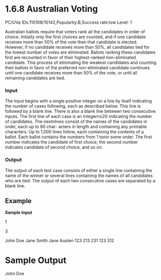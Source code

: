 # 1.6.8 Australian Voting

PC/UVa IDs:110108/10142,Popularity:B,Success rate:low Level: 1

Australian ballots require that voters rank all the candidates in order of choice.
Initially only the first choices are counted, and if one candidate receives more than 50%
of the vote then that candidate is elected. However, if no candidate receives more than
50%, all candidates tied for the lowest number of votes are eliminated. Ballots ranking
these candidates first are recounted in favor of their highest-ranked non-eliminated
candidate. This process of eliminating the weakest candidates and counting their ballots
in favor of the preferred non-eliminated candidate continues until one candidate receives
more than 50% of the vote, or until all remaining candidates are tied.

### Input

The input begins with a single positive integer on a line by itself indicating the number
of cases following, each as described below. This line is followed by a blank line. There
is also a blank line between two consecutive inputs.
The first line of each case is an integern≤20 indicating the number of candidates.
The nextnlines consist of the names of the candidates in order, each up to 80 char-
acters in length and containing any printable characters. Up to 1,000 lines follow, each
containing the contents of a ballot. Each ballot contains the numbers from 1 tonin
some order. The first number indicates the candidate of first choice; the second number
indicates candidate of second choice, and so on.

### Output

The output of each test case consists of either a single line containing the name of the
winner or several lines containing the names of all candidates who are tied. The output
of each two consecutive cases are separated by a blank line.

## Example

**Sample Input**

1

3

John Doe
Jane Smith
Jane Austen
123
213
231
123
312

# Sample Output

John Doe
